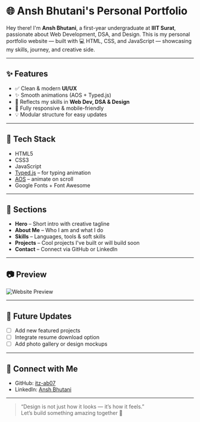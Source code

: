 # 🌐 Ansh Bhutani's Personal Portfolio

Hey there! I'm **Ansh Bhutani**, a first-year undergraduate at **IIIT Surat**, passionate about Web Development, DSA, and Design. This is my personal portfolio website — built with 💻 HTML, CSS, and JavaScript — showcasing my skills, journey, and creative side.

---

## ✨ Features

- ✅ Clean & modern **UI/UX**
- ✨ Smooth animations (AOS + Typed.js)
- 🧠 Reflects my skills in **Web Dev, DSA & Design**
- 📱 Fully responsive & mobile-friendly
- 💡 Modular structure for easy updates

---

## 🔧 Tech Stack

- HTML5  
- CSS3  
- JavaScript  
- [Typed.js](https://github.com/mattboldt/typed.js/) – for typing animation  
- [AOS](https://michalsnik.github.io/aos/) – animate on scroll  
- Google Fonts + Font Awesome

---

## 📌 Sections

- **Hero** – Short intro with creative tagline
- **About Me** – Who I am and what I do
- **Skills** – Languages, tools & soft skills
- **Projects** – Cool projects I've built or will build soon
- **Contact** – Connect via GitHub or LinkedIn

---

## 📷 Preview

![Website Preview](preview.png) <!-- Add your screenshot here -->

---

## 🧠 Future Updates

- [ ] Add new featured projects  
- [ ] Integrate resume download option  
- [ ] Add photo gallery or design mockups

---

## 🙌 Connect with Me

- GitHub: [itz-ab07](https://github.com/itz-ab07)  
- LinkedIn: [Ansh Bhutani](https://linkedin.com/in/ansh-bhutani-245580333)

---

> “Design is not just how it looks — it’s how it feels.”  
> Let’s build something amazing together 🚀
